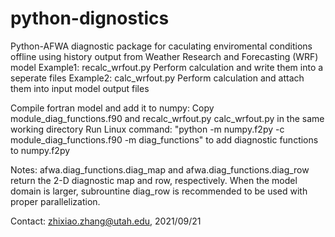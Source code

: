 # python-dignostics
Python-AFWA diagnostic package for caculating enviromental conditions offline using history output from Weather Research and Forecasting (WRF) model
Example1: recalc_wrfout.py Perform calculation and write them into a seperate files
Example2: calc_wrfout.py Perform calculation and attach them into input model output files

Compile fortran model and add it to numpy: 
Copy module_diag_functions.f90 and recalc_wrfout.py calc_wrfout.py in the same working directory
Run Linux command: "python -m numpy.f2py -c module_diag_functions.f90 -m diag_functions" to add diagnostic functions to numpy.f2py

Notes: 
afwa.diag_functions.diag_map and afwa.diag_functions.diag_row return the 2-D diagnostic map and row, respectively.
When the model domain is larger, subrountine diag_row is recommended to be used with proper parallelization.

Contact:
zhixiao.zhang@utah.edu, 2021/09/21
